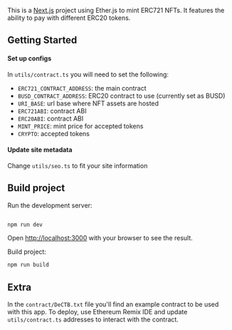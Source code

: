 This is a [Next.js](https://nextjs.org/) project using Ether.js to mint ERC721 NFTs. It features the ability to pay with different ERC20 tokens.

## Getting Started

#### Set up configs

In `utils/contract.ts` you will need to set the following:

- `ERC721_CONTRACT_ADDRESS`: the main contract
- `BUSD_CONTRACT_ADDRESS`: ERC20 contract to use (currently set as BUSD)
- `URI_BASE`: url base where NFT assets are hosted
- `ERC721ABI`: contract ABI
- `ERC20ABI`: contract ABI
- `MINT_PRICE`: mint price for accepted tokens
- `CRYPTO`: accepted tokens

#### Update site metadata

Change `utils/seo.ts` to fit your site information

## Build project

Run the development server:

```bash

npm run dev

```

Open [http://localhost:3000](http://localhost:3000) with your browser to see the result.

Build project:

```bash
npm run build
```

## Extra

In the `contract/DeCTB.txt` file you'll find an example contract to be used with this app. To deploy, use Ethereum Remix IDE and update `utils/contract.ts` addresses to interact with the contract.
